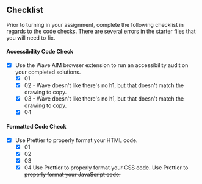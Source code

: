 ## Checklist

Prior to turning in your assignment, complete the following checklist in regards to the code checks. There are several errors in the starter files that you will need to fix.

#### Accessibility Code Check

- [x] Use the Wave AIM browser extension to run an accessibility audit on your completed solutions.
    - [x] 01
    - [x] 02 - Wave doesn't like there's no h1, but that doesn't match the drawing to copy. 
    - [x] 03 - Wave doesn't like there's no h1, but that doesn't match the drawing to copy.
    - [x] 04

#### Formatted Code Check

- [x] Use Prettier to properly format your HTML code.
    - [x] 01
    - [x] 02
    - [x] 03
    - [x] 04
~~Use Prettier to properly format your CSS code.~~
~~Use Prettier to properly format your JavaScript code.~~
